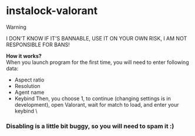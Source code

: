 # instalock-valorant
  
> [!WARNING] 
> I DON'T KNOW IF IT'S BANNABLE, USE IT ON YOUR OWN RISK, I AM NOT RESPONSIBLE FOR BANS!

**How it works?** \
When you launch program for the first time, you will need to enter following data:
- Aspect ratio
- Resolution
- Agent name
- Keybind 
Then, you choose 1, to continue (changing settings is in development), open Valorant, wait for match to load, and enter your keybind \
### **Disabling is a little bit buggy, so you will need to spam it :)**
